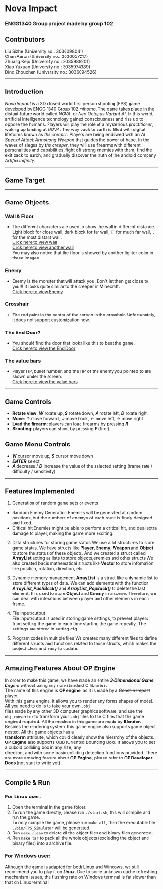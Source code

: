 # Nova Impact
### ENGG1340 Group project made by group 102

## Contributors
Liu Sizhe (University no.: 3036098041)  
Chan Aaron (University no.: 3036057217)  
Zhuang Keju (University no.: 3035988201)  
Xiao Yuxuan (University no.: 3035974389)  
Ding Zhouchen (University no.: 3036094526)

---

## Introduction
*Nova Impact* is a 3D closed world first person shooting (FPS) game developed by ENGG 1340 Group 102 *mihomo*. The game takes place in the 
distant future world called *NOVA*, or *Neo Octopus Variant AI*. In this world, artificial intelligence technology 
gained consciousness and rise up to oppose the humans. Players will play the role of a mysterious *practitioner*, 
waking up landing at *NOVA*. The way back to earth is filled with digital lifeforms known as *the creeper*. 
Players are being endowed with an *AI Special Attack Armstrong Weapon* that guides the power of hope. In the waves of 
sieges by *the creeper*, they will use firearms with different personalities and capabilities, fight off strong enemies 
with them, find the exit back to earch, and gradually discover the truth of the android company *Artifici Inifinity*.

---

## Game Target
<!-- TODO -->

---

## Game Objects
### Wall & Floor
* The different characters are used to show the wall in different distance. Light block for close wall, dark block for far wall, `[]` for much far wall, `.` for the most distant wall.  
[Click here to view wall](./images/Wall1.png)  
[Click here to view another wall](./images/wall2.png)  
You may also notice that the floor is showed by another lighter color in these images.

### Enemy
* Enemy is the monster that will attack you. Don't let then get close to you!!! It looks quite similar to the creeper in Minecraft.  
[Click here to view Enemy](./images/Enemy1.jpg)  

### Crosshair
* The red point in the center of the screen is the crosshair. Unfortunately, it does not support customization now.

### The End Door?
* You should find the door that looks like this to beat the game.  
[Click here to view the End Door](./images/End%20door.png)  

### The value bars
* Player HP, bullet number, and the HP of the enemy you pointed to are shown under the screen.  
[Click here to view the value bars](./images/Value%20bar.png)  

---

## Game Controls
* **Rotate view**: **_W_** rotate up, **_S_** rotate down, **_A_** rotate left, **_D_** rotate right.
* **Move**: $\uparrow$ move forward, $\downarrow$ move back, $\leftarrow$ move left, $\rightarrow$ move right
* **Load the firearm**: players can load firearms by pressing **_R_**
* **Shooting**: players can shoot by pressing **_F_** (fire!).

## Game Menu Controls
* **_W_** cursor move up, **_S_** cursor move down
* **_ENTER_** select
* **_A_** decrease / **_D_** increase the value of the selected setting (frame rate / difficulty / sensitivity)

---

## Features Implemented
  1. Generation of random game sets or events
  * Random Enemy Generation
    Enemies will be generated at random positions, but the numbers of enemys of each route is finely designed and fixed.
  * Critical hit
    Enemies might be able to perform a critical hit, and deal extra damage to player, making the game more exciting.

  2. Data structures for storing game status
    We use a lot structures to store game status.
    We have structs like **Player**, **Enemy**, **Weapon** and **Object** to store the status of these objects. And we created a struct called **ArrayList** acting as lists to store objects,enemies and other structs
    We also created bacis mathematical structs like **Vector** to store infomation like position, rotation, direction, etc
  
  3. Dynamic memory management
    **ArrayList** is a struct like a dynamic list to store different types of data. We can add elements with the function ***ArrayList_PushBack()***
    and ***ArrayList_PopBack()*** to delete the last element. It is used to store **Object** and **Enemy** in a scene. Therefore, we can deal with interations between player and other elements in each frame.
  4. File input/output  
    File input/output is used in storing game settings, to prevent players from setting the game in each time starting the game repeatly. The settings are stored in setting.cfg
  5. Program codes in multiple files
    We created many different files to define different structs and functions related to those structs, which makes the project clear and easy to update.

---

## Amazing Features About OP Engine
In order to make this game, we have made an entire **_3-Dimensional Game Engine_** without using any non-standard C 
libraries.  
The name of this engine is **OP engine**, as it is made by a ~~Genshin Impact player~~.  
With this game engine, it allows you to render any forms shapes of model. All you need to do is to take your own `.obj`  
files made by any other 3D computer graphics software, and use the `obj_converter` to transform your `.obj` files to the 
C files that the game engined required. All the meshes in this game are made by **Blender**.  
Besides the rendering system, this game engine also supports game object nested. All the game objects has a  
**transform** attribute, which could clearly show the hierarchy of the objects.  
**OP Engine** also supports OBB (Oriented Bounding Box). It allows you to set a cuboid colliding box in any size, any  
direction, and with some basic colliding detection functions provided.
There are more amazing feature about **OP Engine**, please refer to **OP Developer Docs** (not start to write yet).

---

## Compile & Run
### For Linux user:
1. Open the terminal in the game folder.
2. To run the game directly, please run `./start.sh`, this will compile and run the game.  
To only compile the game, please run `make all`, then the executable file `./bin/FPS_Simulator` will be generated.
3. Run `make clean` to delete all the object files and binary files generated.
4. Run `make tar` to pack all the whole objects (excluding the object and binary files) into a archive file.

### For Windows user:
[//]: # (TODO)

Although the game is adapted for both Linux and Windows, we still recommend you to play it on ***Linux***. Due to some 
unknown cache refreshing mechanism issues, the flushing rate on Windows terminal is far slower than that on Linux terminal.